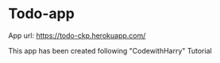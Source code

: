 # Todo-app
App url:
https://todo-ckp.herokuapp.com/

This app has been created following "CodewithHarry" Tutorial

